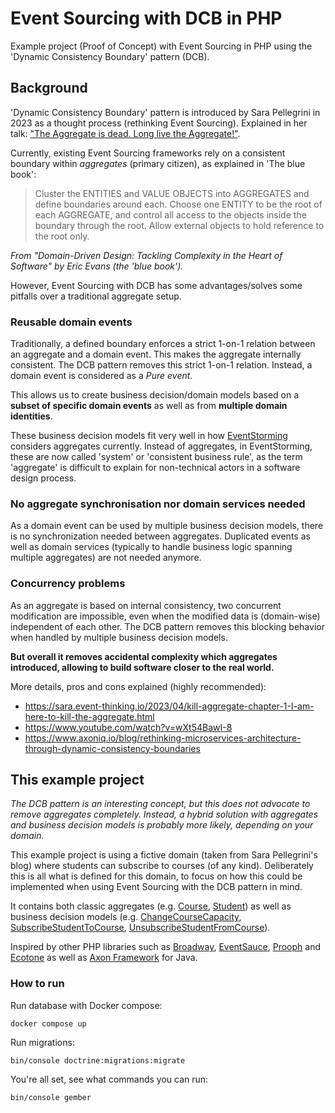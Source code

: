# Event Sourcing with DCB in PHP
Example project (Proof of Concept) with Event Sourcing in PHP using the 'Dynamic Consistency Boundary' pattern (DCB).

## Background
'Dynamic Consistency Boundary' pattern is introduced by Sara Pellegrini in 2023 as a thought process (rethinking Event Sourcing).
Explained in her talk: ["The Aggregate is dead. Long live the Aggregate!"](https://sara.event-thinking.io/2023/04/kill-aggregate-chapter-1-I-am-here-to-kill-the-aggregate.html).

Currently, existing Event Sourcing frameworks rely on a consistent boundary within _aggregates_ (primary citizen), as explained in 'The blue book':

> Cluster the ENTITIES and VALUE OBJECTS into AGGREGATES and define boundaries around each.
Choose one ENTITY to be the root of each AGGREGATE, and control all access to the objects inside the boundary through the root. Allow external objects to hold reference to the root only.

_From "Domain-Driven Design: Tackling Complexity in the Heart of Software" by Eric Evans (the 'blue book')._

However, Event Sourcing with DCB has some advantages/solves some pitfalls over a traditional aggregate setup.

### Reusable domain events
Traditionally, a defined boundary enforces a strict 1-on-1 relation between an aggregate and a domain event.
This makes the aggregate internally consistent. The DCB pattern removes this strict 1-on-1 relation. Instead, a domain event is considered as a _Pure event_.

This allows us to create business decision/domain models based on a **subset of specific domain events** as well as from **multiple domain identities**.

These business decision models fit very well in how [EventStorming](https://github.com/ddd-crew/eventstorming-glossary-cheat-sheet) considers aggregates currently.
Instead of aggregates, in EventStorming, these are now called 'system' or 'consistent business rule',
as the term 'aggregate' is difficult to explain for non-technical actors in a software design process.

### No aggregate synchronisation nor domain services needed
As a domain event can be used by multiple business decision models, there is no synchronization needed between aggregates.
Duplicated events as well as domain services (typically to handle business logic spanning multiple aggregates) are not needed anymore.

### Concurrency problems
As an aggregate is based on internal consistency, two concurrent modification are impossible,
even when the modified data is (domain-wise) independent of each other.
The DCB pattern removes this blocking behavior when handled by multiple business decision models.

**But overall it removes accidental complexity which aggregates introduced, allowing to build software closer to the real world.**

More details, pros and cons explained (highly recommended):
- https://sara.event-thinking.io/2023/04/kill-aggregate-chapter-1-I-am-here-to-kill-the-aggregate.html
- https://www.youtube.com/watch?v=wXt54BawI-8
- https://www.axoniq.io/blog/rethinking-microservices-architecture-through-dynamic-consistency-boundaries

## This example project
_The DCB pattern is an interesting concept, but this does not advocate to remove aggregates completely.
Instead, a hybrid solution with aggregates and business decision models is probably more likely, depending on your domain._

This example project is using a fictive domain (taken from Sara Pellegrini's blog) where students can subscribe to courses (of any kind).
Deliberately this is all what is defined for this domain, to focus on how this could be implemented when using Event Sourcing with the DCB pattern in mind.

It contains both classic aggregates (e.g. [Course](src/Domain/Course/Course.php), [Student](src/Domain/Student/Student.php)) as well as business decision models (e.g. [ChangeCourseCapacity](src/Domain/Course/ChangeCourseCapacity.php), [SubscribeStudentToCourse](src/Domain/StudentToCourseSubscription/SubscribeStudentToCourse.php), [UnsubscribeStudentFromCourse](src/Domain/StudentToCourseSubscription/UnsubscribeStudentFromCourse.php)).

Inspired by other PHP libraries such as [Broadway](https://github.com/broadway), [EventSauce](https://github.com/EventSaucePHP), [Prooph](https://github.com/prooph) and [Ecotone](https://github.com/ecotoneframework) as well as [Axon Framework](https://github.com/AxonFramework) for Java.

### How to run
Run database with Docker compose:
```
docker compose up
```

Run migrations:
```
bin/console doctrine:migrations:migrate
```

You're all set, see what commands you can run:
```
bin/console gember
```